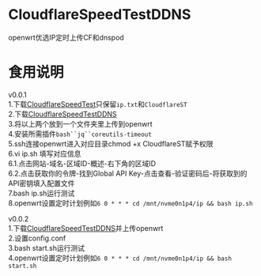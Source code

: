 # CloudflareSpeedTestDDNS
openwrt优选IP定时上传CF和dnspod
# 食用说明
v0.0.1  
1.下载[CloudflareSpeedTest](https://github.com/XIU2/CloudflareSpeedTest/releases)只保留`ip.txt`和`CloudflareST`  
2.下载[CloudflareSpeedTestDDNS](https://github.com/Jason6111/CloudflareSpeedTestDDNS/releases/download/0.0.1/CloudflareSpeedTestDDNS-0.0.1.zip)  
3.将以上两个放到一个文件夹里上传到openwrt  
4.安装所需插件`bash``jq``coreutils-timeout`  
5.ssh连接openwrt进入对应目录chmod +x CloudflareST赋予权限  
6.vi ip.sh 填写对应信息  
6.1.点击网站-域名-区域ID-概述-右下角的区域ID  
6.2.点击获取你的令牌-找到Global API Key-点击查看-验证密码后-将获取到的API密钥填入配置文件  
7.bash ip.sh运行测试  
8.openwrt设置定时计划例如`6 0 * * * cd /mnt/nvme0n1p4/ip && bash ip.sh`

v0.0.2  
1.下载[CloudflareSpeedTestDDNS](https://github.com/Jason6111/CloudflareSpeedTestDDNS/releases/download/0.0.2/CloudflareSpeedTestDDNS-0.0.2.zip)并上传openwrt  
2.设置config.conf  
3.bash start.sh运行测试  
4.openwrt设置定时计划例如`6 0 * * * cd /mnt/nvme0n1p4/ip && bash start.sh`
